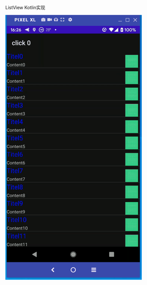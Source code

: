ListView Kotlin实现

![image](https://github.com/yhm2046/ListViewKotlin/blob/master/image/screenshot1.gif)